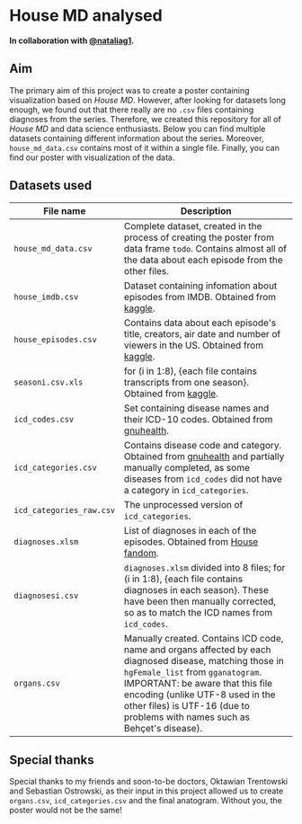 # House MD analysed
**In collaboration with [@nataliag1](https://github.com/nataliag1).**
## Aim
The primary aim of this project was to create a poster containing visualization based on *House MD*. However, after looking for datasets long enough, we found out that there really are no `.csv` files containing diagnoses from the series. 
Therefore, we created this repository for all of *House MD* and data science enthusiasts.
Below you can find multiple datasets containing different information about the series. Moreover, `house_md_data.csv` contains most of it within a single file. Finally, you can find our poster with visualization of the data.

## Datasets used
|File name|Description|
| --- | --- |
|`house_md_data.csv`|Complete dataset, created in the process of creating the poster from data frame `todo`. Contains almost all of the data about each episode from the other files.|
|`house_imdb.csv`| Dataset containing infomation about episodes from IMDB. Obtained from [kaggle](https://www.kaggle.com/code/bcruise/house-md-episodes-data-analysis).|
|`house_episodes.csv`|Contains data about each episode's title, creators, air date and number of viewers in the US. Obtained from [kaggle](https://www.kaggle.com/code/bcruise/house-md-episodes-data-analysis).|
|`seasoni.csv.xls`|for (i in 1:8), {each file contains transcripts from one season}. Obtained from  [kaggle](https://www.kaggle.com/datasets/kunalbhar/house-md-transcripts).|
|`icd_codes.csv`|Set containing disease names and their ICD-10 codes. Obtained from [gnuhealth](https://www.gnuhealth.org/download.html). |
|`icd_categories.csv`|Contains disease code and category. Obtained from [gnuhealth](https://www.gnuhealth.org/download.html) and partially manually completed, as some diseases from `icd_codes` did not have a category in `icd_categories`.|
|`icd_categories_raw.csv`| The unprocessed version of `icd_categories`.|
|`diagnoses.xlsm`| List of diagnoses in each of the episodes. Obtained from [House fandom](https://house.fandom.com/wiki/List_of_medical_diagnoses).|
|`diagnosesi.csv`| `diagnoses.xlsm` divided into 8 files; for (i in 1:8), {each file contains diagnoses in each season}. These have been then manually corrected, so as to match the ICD names from `icd_codes`.|
|`organs.csv`| Manually created. Contains ICD code, name and organs affected by each diagnosed disease, matching those in `hgFemale_list` from `gganatogram`. IMPORTANT: be aware that this file encoding (unlike UTF-8 used in the other files) is UTF-16 (due to problems with names such as Behçet's disease).|

## Special thanks 
Special thanks to my friends and soon-to-be doctors, Oktawian Trentowski and Sebastian Ostrowski, as their input in this project allowed us to create `organs.csv`, `icd_categories.csv` and the final anatogram. Without you, the poster would not be the same!
